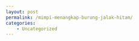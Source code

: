 ```yaml
---
layout: post
permalink: /mimpi-menangkap-burung-jalak-hitam/
categories:
    - Uncategorized
---
```



